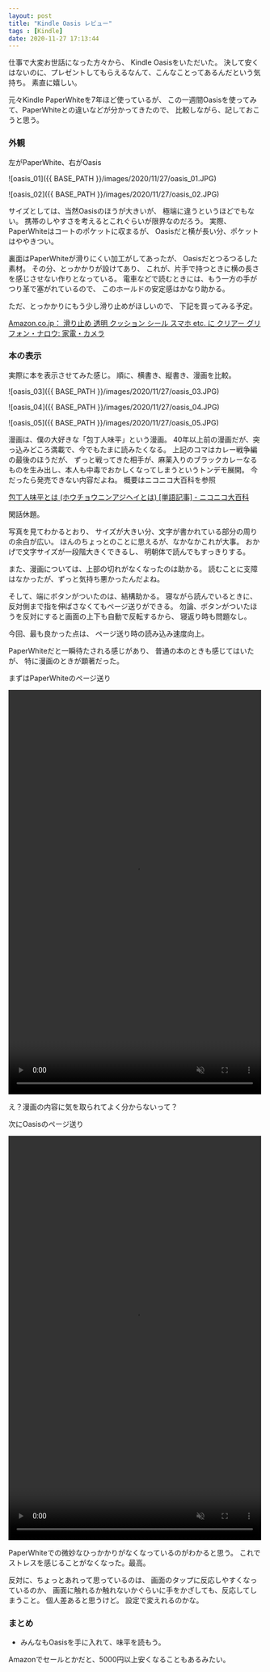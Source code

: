 ```yaml
---
layout: post
title: "Kindle Oasis レビュー"
tags : [Kindle]
date: 2020-11-27 17:13:44
---
```



仕事で大変お世話になった方々から、
Kindle Oasisをいただいた。
決して安くはないのに、プレゼントしてもらえるなんて、こんなことってあるんだという気持ち。
素直に嬉しい。

元々Kindle PaperWhiteを7年ほど使っているが、
この一週間Oasisを使ってみて、PaperWhiteとの違いなどが分かってきたので、
比較しながら、記しておこうと思う。





### 外観


左がPaperWhite、右がOasis

![oasis_01]({{ BASE_PATH }}/images/2020/11/27/oasis_01.JPG)

![oasis_02]({{ BASE_PATH }}/images/2020/11/27/oasis_02.JPG)


サイズとしては、当然Oasisのほうが大きいが、
極端に違うというほどでもない。
携帯のしやすさを考えるとこれぐらいが限界なのだろう。
実際、PaperWhiteはコートのポケットに収まるが、
Oasisだと横が長い分、ポケットはややきつい。

裏面はPaperWhiteが滑りにくい加工がしてあったが、
Oasisだとつるつるした素材。
その分、とっかかりが設けてあり、
これが、片手で持つときに横の長さを感じさせない作りとなっている。
電車などで読むときには、もう一方の手がつり革で塞がれているので、
このホールドの安定感はかなり助かる。

ただ、とっかかりにもう少し滑り止めがほしいので、
下記を買ってみる予定。

[Amazon.co.jp： 滑り止め 透明 クッション シール スマホ etc. に クリアー グリフォン・ナロウ: 家電・カメラ](https://www.amazon.co.jp/dp/B017TLTO86)






### 本の表示

実際に本を表示させてみた感じ。
順に、横書き、縦書き、漫画を比較。

![oasis_03]({{ BASE_PATH }}/images/2020/11/27/oasis_03.JPG)

![oasis_04]({{ BASE_PATH }}/images/2020/11/27/oasis_04.JPG)

![oasis_05]({{ BASE_PATH }}/images/2020/11/27/oasis_05.JPG)


漫画は、僕の大好きな「包丁人味平」という漫画。
40年以上前の漫画だが、突っ込みどころ満載で、今でもたまに読みたくなる。
上記のコマはカレー戦争編の最後のほうだが、
ずっと戦ってきた相手が、麻薬入りのブラックカレーなるものを生み出し、本人も中毒でおかしくなってしまうというトンデモ展開。
今だったら発売できない内容だよね。
概要はニコニコ大百科を参照

[包丁人味平とは (ホウチョウニンアジヘイとは) [単語記事] - ニコニコ大百科](https://dic.nicovideo.jp/a/%E5%8C%85%E4%B8%81%E4%BA%BA%E5%91%B3%E5%B9%B3)

  
  


閑話休題。

写真を見てわかるとおり、
サイズが大きい分、文字が書かれている部分の周りの余白が広い。
ほんのちょっとのことに思えるが、なかなかこれが大事。
おかげで文字サイズが一段階大きくできるし、
明朝体で読んでもすっきりする。

また、漫画については、上部の切れがなくなったのは助かる。
読むことに支障はなかったが、ずっと気持ち悪かったんだよね。



そして、端にボタンがついたのは、結構助かる。
寝ながら読んでいるときに、
反対側まで指を伸ばさなくてもページ送りができる。
勿論、ボタンがついたほうを反対にすると画面の上下も自動で反転するから、
寝返り時も問題なし。

  




今回、最も良かった点は、
ページ送り時の読み込み速度向上。

PaperWhiteだと一瞬待たされる感じがあり、
普通の本のときも感じてはいたが、
特に漫画のときが顕著だった。


まずはPaperWhiteのページ送り

<video controls loop muted="true" width="500px" height="800px">
  <source src="{{ BASE_PATH }}/images/2020/11/27/oasis_06.mp4" type="video/mp4">
  Sorry, your browser doesn't support embedded videos.
</video>

え？漫画の内容に気を取られてよく分からないって？

次にOasisのページ送り


<video controls loop muted="true" width="500px" height="800px">
  <source src="{{ BASE_PATH }}/images/2020/11/27/oasis_07.mp4" type="video/mp4">
  Sorry, your browser doesn't support embedded videos.
</video>



PaperWhiteでの微妙なひっかかりがなくなっているのがわかると思う。
これでストレスを感じることがなくなった。最高。






反対に、ちょっとあれって思っているのは、
画面のタップに反応しやすくなっているのか、
画面に触れるか触れないかぐらいに手をかざしても、反応してしまうこと。
個人差あると思うけど。
設定で変えれるのかな。









### まとめ


* みんなもOasisを手に入れて、味平を読もう。

Amazonでセールとかだと、5000円以上安くなることもあるみたい。








